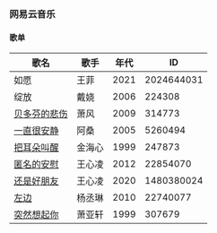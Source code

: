 ### 网易云音乐

#### 歌单

| 歌名 | 歌手 | 年代 |ID|
| ---- | ---- | ---- |----|
| 如愿 | 王菲   | 2021 |2024644031|
| 绽放 | 戴娆 | 2006 |224308|
| [贝多芬的悲伤](https://music.163.com/song?id=314773&userid=348406050) | 萧风 | 2009 |314773|
| [一直很安静](https://music.163.com/song?id=5260494&userid=348406050) | 阿桑 | 2005 |5260494|
| [把耳朵叫醒](https://music.163.com/song?id=247873&userid=348406050) | 金海心 | 1999 |247873|
| [匿名的安慰](https://music.163.com/song?id=22854070&userid=348406050) | 王心凌 | 2012 |22854070|
| [还是好朋友](https://music.163.com/song?id=1480380024&userid=348406050) | 王心凌 | 2020 |1480380024|
| [左边](https://music.163.com/song?id=22740077&userid=348406050) | 杨丞琳 | 2010 |22740077|
| [突然想起你](https://music.163.com/song?id=307679&uct2=U2FsdGVkX18ZJ+IY1JY0Z/hcVeMOztzw9aiEGCWfWEQ=) | 萧亚轩 | 1999 |307679|

